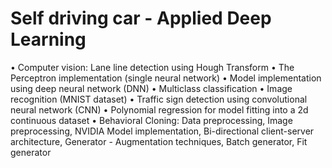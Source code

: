 # Self driving car - Applied Deep Learning
•	Computer vision: Lane line detection using Hough Transform
• The Perceptron implementation (single neural network)
• Model implementation using deep neural network (DNN)
• Multiclass classification
• Image recognition (MNIST dataset)
•	Traffic sign detection using convolutional neural network (CNN)
•	Polynomial regression for model fitting into a 2d continuous dataset
•	Behavioral Cloning: Data preprocessing, Image preprocessing, NVIDIA Model implementation, 
  Bi-directional client-server architecture, Generator - Augmentation techniques, Batch generator, Fit generator   

